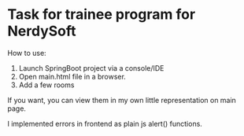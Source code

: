 # Task for trainee program for NerdySoft
How to use:
1) Launch SpringBoot project via a console/IDE
2) Open main.html file in a browser.
3) Add a few rooms

If you want, you can view them in my own little representation on main page.

I implemented errors in frontend as plain js alert() functions.
